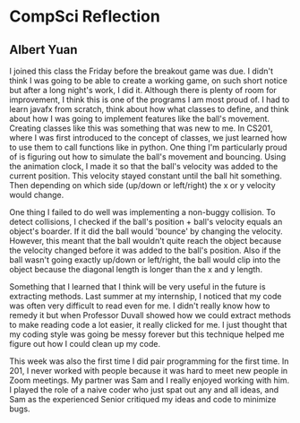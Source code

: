 # CompSci Reflection
## Albert Yuan

I joined this class the Friday before the breakout game was due.
I didn't think I was going to be able to create a working game, on such short notice
but after a long night's work, I did it. Although there is plenty of room 
for improvement, I think this is one of the programs I am most proud of. 
I had to learn javafx from scratch, think about how what classes to define, and
think about how I was going to implement features like the ball's movement.
Creating classes like this was something that was new to me. In CS201, where I
was first introduced to the concept of classes, we just learned how to use them to call functions
like in python. One thing I'm particularly proud of is figuring out 
how to simulate the ball's movement and bouncing. Using the animation clock, I made
it so that the ball's velocity was added to the current position. This velocity stayed 
constant until the ball hit something. Then depending on which side (up/down or left/right)
the x or y velocity would change.

One thing I failed to do well was implementing a non-buggy collision. To detect collisions, I checked
if the ball's position + ball's velocity equals an object's boarder. If it did the ball would 'bounce' by changing the
velocity. However, this meant that the ball wouldn't quite reach the object because the velocity changed before it was 
added to the ball's position. Also if the ball wasn't going exactly up/down or left/right, the ball would clip into the 
object because the diagonal length is longer than the x and y length.

Something that I learned that I think will be very useful in the future is extracting methods. Last summer at my 
internship, I noticed that my code was often very difficult to read even for me. I didn't really know how to remedy it
but when Professor Duvall showed how we could extract methods to make reading code a lot easier, it really clicked for 
me. I just thought that my coding style was going be messy forever but this technique helped me figure out how I could
clean up my code.

This week was also the first time I did pair programming for the first time. In 201, I never worked with people because 
it was hard to meet new people in Zoom meetings. My partner was Sam and I really enjoyed working with him. I played the
role of a naive coder who just spat out any and all ideas, and Sam as the experienced Senior critiqued my ideas and code 
to minimize bugs. 